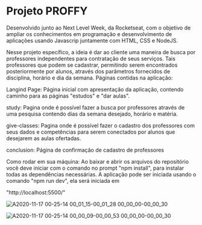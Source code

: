 # Projeto PROFFY

Desenvolvido junto ao Next Level Week, da Rocketseat, com o objetivo de ampliar os conhecimentos em programação e desenvolvimento de aplicações usando Javascrip juntamente com HTML, CSS e NodeJS.

Nesse projeto específico, a ideia é dar ao cliente uma maneira de busca por professores independentes para contratação de seus serviços. Tais professores que podem se cadastrar, permitindo serem encontrados posteriormente por alunos, através dos parâmetros fornecidos de disciplina, horário e dia da semana.
Páginas contidas na aplicação:

Langind Page: Página inicial com apresentação da aplicação, contendo caminho para as páginas "estudos" e "dar aulas".

study: Pagina onde é possível fazer a busca por professores através de uma pesquisa contendo dias da semana desejado, horário e matéria.

give-classes: Pagina onde é possível fazer o cadastro dos professores com seus dados e competências para serem conectados por alunos que desejarem as aulas ofertadas.

conclusion: Página de confirmação de cadastro de professores

Como rodar em sua máquina: Ao baixar e abrir os arquivos do repositório você deve iniciar com o comando no prompt "npm install", para instalar todas as dependências necessárias.
A aplicação pode ser iniciada usando o comando "npm run dev", ela será iniciada em

 "http://localhost:5500/"


![A2020-11-17 00-25-14 00_01_15-00_01_28 00_00_00-00_00_30](https://user-images.githubusercontent.com/66925214/99343427-a2edbb00-286c-11eb-98d6-8de5f72362eb.gif)

![A2020-11-17 00-25-14 00_00_09-00_00_53 00_00_00-00_00_30](https://user-images.githubusercontent.com/66925214/99343456-b567f480-286c-11eb-882a-3cc3981de1b1.gif)

